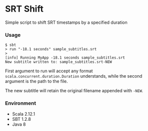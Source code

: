 # SRT Shift

Simple script to shift SRT timestamps by a specified duration

### Usage

```
$ sbt
> run "-18.1 seconds" sample_subtitles.srt
>
[info] Running MyApp -18.1 seconds sample_subtitles.srt
New subtitle written to: sample_subtitles.srt-NEW
```

First argument to run will accept any format `scala.concurrent.duration.Duration` understands, while the second argument is the path to the file.

The new subtitle will retain the original filename appended with `-NEW`.

### Environment

* Scala 2.12.1
* SBT 1.2.8
* Java 8

